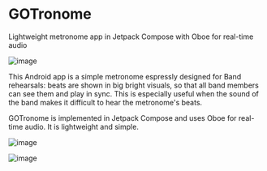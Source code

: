 # GOTronome
Lightweight metronome app in Jetpack Compose with Oboe for real-time audio


![image](https://github.com/user-attachments/assets/2a9d10d9-dc43-419b-8f27-bacdfbfa745a)

This Android app is a simple metronome espressly designed for Band rehearsals: beats are shown in big bright visuals, so that all band members can see them and play in sync. This is especially useful when the sound of the band makes it difficult to hear the metronome's beats.

GOTronome is implemented in Jetpack Compose and uses Oboe for real-time audio. It is lightweight and simple.

![image](https://github.com/user-attachments/assets/7a8e5bc4-634d-4de8-a6e8-a3517dea2c7e)

![image](https://github.com/user-attachments/assets/43e677e4-7c3b-4765-b554-6c5ecb04c4a5)

